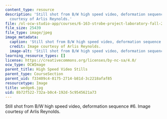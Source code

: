 ```yaml
---
content_type: resource
description: 'Still shot from B/W high speed video, deformation sequence #6. Image
  courtesy of Arlis Reynolds.'
file: /ol-ocw-studio-app/courses/6-163-strobe-project-laboratory-fall-2005/8b72f522732ab0c4192d5c9545621a73_wedge6.jpg
file_size: 25439
file_type: image/jpeg
image_metadata:
  caption: 'Still shot from B/W high speed video, deformation sequence #6.'
  credit: Image courtesy of Arlis Reynolds.
  image-alt: 'Still shot from B/W high speed video, deformation sequence #6.'
learning_resource_types: []
license: https://creativecommons.org/licenses/by-nc-sa/4.0/
ocw_type: OCWImage
parent_title: High Speed Video Stills
parent_type: CourseSection
parent_uid: f33409c4-8175-2714-b81d-3c2218afaf85
resourcetype: Image
title: wedge6.jpg
uid: 8b72f522-732a-b0c4-192d-5c9545621a73
---
```

Still shot from B/W high speed video, deformation sequence #6. Image courtesy of Arlis Reynolds.